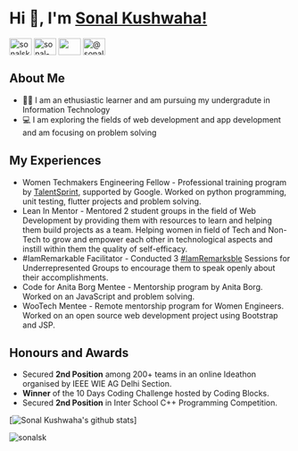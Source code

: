 <h1> Hi 👋, I'm <a href="https://portfolios.talentsprint.com/~sonal_k/" target="blank">Sonal Kushwaha!</a></h1>

<a href="https://twitter.com/sonalsk2306" target="blank"><img align="center" src="https://cdn.jsdelivr.net/npm/simple-icons@3.0.1/icons/twitter.svg" alt="sonalsk2306" height="30" width="40" /></a>
<a href="https://linkedin.com/in/sonal-kushwaha" target="blank"><img align="center" src="https://cdn.jsdelivr.net/npm/simple-icons@3.0.1/icons/linkedin.svg" alt="sonal-kushwaha" height="30" width="40" /></a>
<a href="mailto:@sonalkushwaha039@gmail.com" target="blank"><img align="center" src="https://cdn.jsdelivr.net/npm/simple-icons@3.0.1/icons/gmail.svg" height="30" width="40" /></a>
<a href="https://medium.com/@sonalsk" target="blank"><img align="center" src="https://cdn.jsdelivr.net/npm/simple-icons@3.0.1/icons/medium.svg" alt="@sonalsk" height="30" width="40" /></a>
<br>

## About Me

* :woman_student: I am an ethusiastic learner and am pursuing my undergradute in Information Technology
* :computer: I am exploring the fields of web development and app development and am focusing on problem solving

## My Experiences

* Women Techmakers Engineering Fellow - Professional training program by <a href="https://wtef.talentsprint.com/" target="blank">TalentSprint</a>, supported by Google. Worked on python programming, unit testing, flutter projects and problem solving.
* Lean In Mentor - Mentored 2 student groups in the field of Web Development by providing them with resources to learn and helping them build projects as a team. Helping women in field of Tech and Non-Tech to grow and empower each other in technological aspects and instill within them the quality of self-efficacy.
* #IamRemarkable Facilitator - Conducted 3 <a href="https://iamremarkable.withgoogle.com/" target="blank">#IamRemarksble</a> Sessions for Underrepresented Groups to encourage them to speak openly about their accomplishments.
* Code for Anita Borg Mentee - Mentorship program by Anita Borg. Worked on an JavaScript and problem solving.
* WooTech Mentee - Remote mentorship program for Women Engineers. Worked on an open source web development project using Bootstrap and JSP.

## Honours and Awards

* Secured **2nd Position** among 200+ teams in an online Ideathon organised by IEEE WIE AG Delhi Section.
* **Winner** of the 10 Days Coding Challenge hosted by Coding Blocks.
* Secured **2nd Position** in Inter School C++ Programming Competition.


[![Sonal Kushwaha's github stats](https://github-readme-stats.vercel.app/api?username=sonalsk&show_icons=true&theme=radical)]

<p align="left"> <img src="https://komarev.com/ghpvc/?username=sonalsk&label=Profile%20views&color=0e75b6&style=flat" alt="sonalsk" /> </p>
